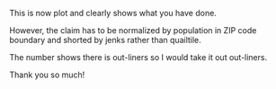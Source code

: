 This is now plot and clearly shows what you have done.

However, the claim has to be normalized by population in ZIP code boundary and shorted by jenks rather than quailtile.

The number shows there is out-liners so I would take it out out-liners.

Thank you so much!
